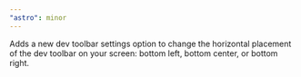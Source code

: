 ```yaml
---
"astro": minor
---
```


Adds a new dev toolbar settings option to change the horizontal placement of the dev toolbar on your screen: bottom left, bottom center, or bottom right.
